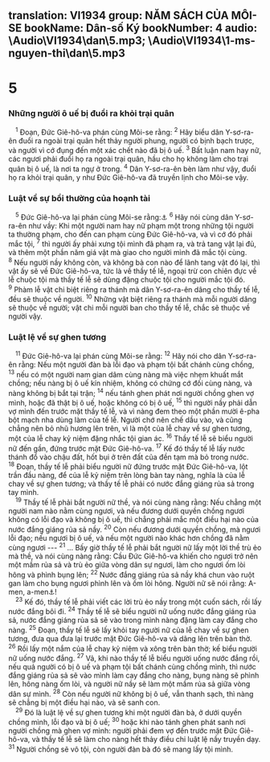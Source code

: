 translation: VI1934
group: NĂM SÁCH CỦA MÔI-SE
bookName: Dân-số Ký 
bookNumber: 4
audio: \Audio\VI1934\dan\5.mp3; \Audio\VI1934\1-ms-nguyen-thi\dan\5.mp3
-------

<div class="title"><h1>5</h1><h3>Những người ô uế bị đuổi ra khỏi trại quân</h3></div>
<span class="verse dan_5_1"> <sup>1</sup> Đoạn, Đức Giê-hô-va phán cùng Môi-se rằng: </span>
<span class="verse dan_5_2"><sup>2</sup> Hãy biểu dân Y-sơ-ra-ên đuổi ra ngoài trại quân hết thảy người phung, người có bịnh bạch trược, và người vì cớ đụng đến một xác chết nào đã bị ô uế. </span>
<span class="verse dan_5_3"><sup>3</sup> Bất luận nam hay nữ, các ngươi phải đuổi họ ra ngoài trại quân, hầu cho họ không làm cho trại quân bị ô uế, là nơi ta ngự ở trong. </span>
<span class="verse dan_5_4"><sup>4</sup> Dân Y-sơ-ra-ên bèn làm như vậy, đuổi họ ra khỏi trại quân, y như Đức Giê-hô-va đã truyền lịnh cho Môi-se vậy. <br/></span>
<div class="title"><h3>Luật về sự bồi thường của hoạnh tài</h3></div>
<span class="verse dan_5_5"> <sup>5</sup> Đức Giê-hô-va lại phán cùng Môi-se rằng:<a data-toggle="tooltip" data-placement="bottom" title="Le 6:1-7">⚓</a></span>
<span class="verse dan_5_6"><sup>6</sup> Hãy nói cùng dân Y-sơ-ra-ên như vầy: Khi một người nam hay nữ phạm một trong những tội người ta thường phạm, cho đến can phạm cùng Đức Giê-hô-va, và vì cớ đó phải mắc tội, </span>
<span class="verse dan_5_7"><sup>7</sup> thì người ấy phải xưng tội mình đã phạm ra, và trả tang vật lại đủ, và thêm một phần năm giá vật mà giao cho người mình đã mắc tội cùng. </span>
<span class="verse dan_5_8"><sup>8</sup> Nếu người nầy không còn, và không bà con nào để lãnh tang vật đó lại, thì vật ấy sẽ về Đức Giê-hô-va, tức là về thầy tế lễ, ngoại trừ con chiên đực về lễ chuộc tội mà thầy tế lễ sẽ dùng đặng chuộc tội cho người mắc tội đó. </span>
<span class="verse dan_5_9"><sup>9</sup> Phàm lễ vật chi biệt riêng ra thánh mà dân Y-sơ-ra-ên dâng cho thầy tế lễ, đều sẽ thuộc về người. </span>
<span class="verse dan_5_10"><sup>10</sup> Những vật biệt riêng ra thánh mà mỗi người dâng sẽ thuộc về người; vật chi mỗi người ban cho thầy tế lễ, chắc sẽ thuộc về người vậy. <br/></span>
<div class="title"><h3>Luật lệ về sự ghen tương</h3></div>
<span class="verse dan_5_11"> <sup>11</sup> Đức Giê-hô-va lại phán cùng Môi-se rằng: </span>
<span class="verse dan_5_12"><sup>12</sup> Hãy nói cho dân Y-sơ-ra-ên rằng: Nếu một người đàn bà lỗi đạo và phạm tội bất chánh cùng chồng, </span>
<span class="verse dan_5_13"><sup>13</sup> nếu có một người nam gian dâm cùng nàng mà việc nhẹm khuất mắt chồng; nếu nàng bị ô uế kín nhiệm, không có chứng cớ đối cùng nàng, và nàng không bị bắt tại trận; </span>
<span class="verse dan_5_14"><sup>14</sup> nếu tánh ghen phát nơi người chồng ghen vợ mình, hoặc đã thật bị ô uế, hoặc không có bị ô uế, </span>
<span class="verse dan_5_15"><sup>15</sup> thì người nầy phải dẫn vợ mình đến trước mặt thầy tế lễ, và vì nàng đem theo một phần mười ê-pha bột mạch nha dùng làm của tế lễ. Người chớ nên chế dầu vào, và cũng chẳng nên bỏ nhũ hương lên trên, vì là một của lễ chay về sự ghen tương, một của lễ chay kỷ niệm đặng nhắc tội gian ác. </span>
<span class="verse dan_5_16"><sup>16</sup> Thầy tế lễ sẽ biểu người nữ đến gần, đứng trước mặt Đức Giê-hô-va. </span>
<span class="verse dan_5_17"><sup>17</sup> Kế đó thầy tế lễ lấy nước thánh đổ vào chậu đất, hốt bụi ở trên đất của đền tạm mà bỏ trong nước. </span>
<span class="verse dan_5_18"><sup>18</sup> Đoạn, thầy tế lễ phải biểu người nữ đứng trước mặt Đức Giê-hô-va, lột trần đầu nàng, để của lễ kỷ niệm trên lòng bàn tay nàng, nghĩa là của lễ chay về sự ghen tương; và thầy tế lễ phải có nước đắng giáng rủa sả trong tay mình. <br/></span>
<span class="verse dan_5_19"> <sup>19</sup> Thầy tế lễ phải bắt người nữ thề, và nói cùng nàng rằng: Nếu chẳng một người nam nào nằm cùng ngươi, và nếu đương dưới quyền chồng ngươi không có lỗi đạo và không bị ô uế, thì chẳng phải mắc một điều hại nào của nước đắng giáng rủa sả nầy. </span>
<span class="verse dan_5_20"><sup>20</sup> Còn nếu đương dưới quyền chồng, mà ngươi lỗi đạo; nếu ngươi bị ô uế, và nếu một người nào khác hơn chồng đã nằm cùng ngươi --- </span>
<span class="verse dan_5_21"><sup>21</sup> … Bấy giờ thầy tế lễ phải bắt người nữ lấy một lời thề trù ẻo mà thề, và nói cùng nàng rằng: Cầu Đức Giê-hô-va khiến cho ngươi trở nên một mầm rủa sả và trù ẻo giữa vòng dân sự ngươi, làm cho ngươi ốm lòi hông và phình bụng lên; </span>
<span class="verse dan_5_22"><sup>22</sup> Nước đắng giáng rủa sả nầy khá chun vào ruột gan làm cho bụng ngươi phình lên và ốm lòi hông. Người nữ sẽ nói rằng: A-men, a-men<a data-toggle="tooltip" data-placement="bottom" title="A-men nghĩa là: thật phải có như vậy">⚓</a>! <br/></span>
<span class="verse dan_5_23"> <sup>23</sup> Kế đó, thầy tế lễ phải viết các lời trù ẻo nầy trong một cuốn sách, rồi lấy nước đắng bôi đi. </span>
<span class="verse dan_5_24"><sup>24</sup> Thầy tế lễ sẽ biểu người nữ uống nước đắng giáng rủa sả, nước đắng giáng rủa sả sẽ vào trong mình nàng đặng làm cay đắng cho nàng. </span>
<span class="verse dan_5_25"><sup>25</sup> Đoạn, thầy tế lễ sẽ lấy khỏi tay người nữ của lễ chay về sự ghen tương, đưa qua đưa lại trước mặt Đức Giê-hô-va và dâng lên trên bàn thờ. </span>
<span class="verse dan_5_26"><sup>26</sup> Rồi lấy một nắm của lễ chay kỷ niệm và xông trên bàn thờ; kế biểu người nữ uống nước đắng. </span>
<span class="verse dan_5_27"><sup>27</sup> Vả, khi nào thầy tế lễ biểu người uống nước đắng rồi, nếu quả người có bị ô uế và phạm tội bất chánh cùng chồng mình, thì nước đắng giáng rủa sả sẽ vào mình làm cay đắng cho nàng, bụng nàng sẽ phình lên, hông nàng ốm lòi, và người nữ nầy sẽ làm một mầm rủa sả giữa vòng dân sự mình. </span>
<span class="verse dan_5_28"><sup>28</sup> Còn nếu người nữ không bị ô uế, vẫn thanh sạch, thì nàng sẽ chẳng bị một điều hại nào, và sẽ sanh con. <br/></span>
<span class="verse dan_5_29"> <sup>29</sup> Đó là luật lệ về sự ghen tương khi một người đàn bà, ở dưới quyền chồng mình, lỗi đạo và bị ô uế; </span>
<span class="verse dan_5_30"><sup>30</sup> hoặc khi nào tánh ghen phát sanh nơi người chồng mà ghen vợ mình: người phải đem vợ đến trước mặt Đức Giê-hô-va, và thầy tế lễ sẽ làm cho nàng hết thảy điều chi luật lệ nầy truyền dạy. </span>
<span class="verse dan_5_31"><sup>31</sup> Người chồng sẽ vô tội, còn người đàn bà đó sẽ mang lấy tội mình. <br/></span>
